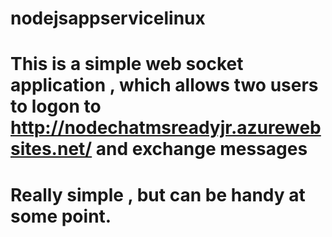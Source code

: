 # nodejsappservicelinux
# This is a simple web socket application , which allows two users to logon to http://nodechatmsreadyjr.azurewebsites.net/ and exchange messages
# Really simple , but can be handy at some point.